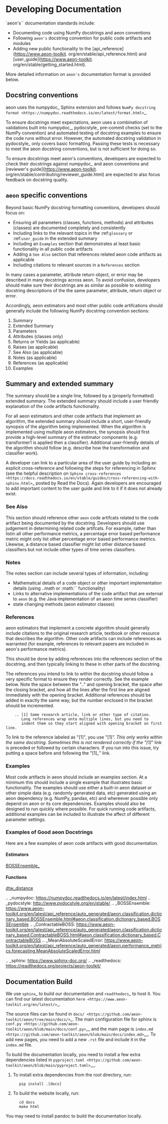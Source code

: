 # Developing Documentation

`aeon's`` documentation standards include:

* Documenting code using NumPy docstrings and aeon conventions
* Following ``aeon's`` docstring convention for public code artifacts and modules
* Adding new public functionality to the [api_reference](https://www.aeon-toolkit.
  org/en/stable/api_reference.html) and [user_guide](https://www.aeon-toolkit.
  org/en/stable/getting_started.html).

More detailed information on ``aeon's`` documentation format is provided below.

## Docstring conventions

aeon uses the numpydoc_ Sphinx extension and follows
`NumPy docstring format <https://numpydoc.readthedocs.io/en/latest/format.html>`_.

To ensure docstrings meet expectations, aeon uses a combination of validations built into numpydoc_,
pydocstyle_ pre-commit checks (set to the NumPy convention) and automated testing of docstring examples to ensure
the code runs without error. However, the automated docstring validation in pydocstyle_ only covers basic formatting.
Passing these tests is necessary to meet the aeon docstring conventions, but is not sufficient for doing so.

To ensure docstrings meet aeon's conventions, developers are expected to check their docstrings against numpydoc_
and aeon conventions and [reviewer's guide](https://www.aeon-toolkit.
org/en/stable/contributing/reviewer_guide.html) are expected to also focus feedback on
docstring
quality.

## ``aeon`` specific conventions

Beyond basic NumPy docstring formatting conventions, developers should focus on:

- Ensuring all parameters (classes, functions, methods) and attributes (classes) are documented completely and consistently
- Including links to the relevant topics in the :ref:`glossary` or :ref:`user_guide` in the extended summary
- Including an `Examples` section that demonstrates at least basic functionality in all public code artifacts
- Adding a `See Also` section that references related aeon code artifacts as applicable
- Including citations to relevant sources in a `References` section

In many cases a parameter, attribute return object, or error may be described in
many docstrings across aeon. To avoid confusion, developers should  make sure their docstrings are as similar as possible to existing docstring descriptions of the the same parameter, attribute, return object
    or error.

Accordingly, aeon estimators and most other public code artifcations should generally include the following NumPy docstring convention sections:

1. Summary
2. Extended Summary
3. Parameters
4. Attributes (classes only)
5. Returns or Yields (as applicable)
6. Raises (as applicable)
7. See Also (as applicable)
8. Notes (as applicable)
9. References (as applicable)
10. Examples

## Summary and extended summary

The summary should be a single line, followed by a (properly formatted) extended summary.
The extended summary should include a user friendly explanation of the code artifacts functionality.

For all aeon estimators and other code artifacts that implement an algorithm,
the extended summary should include a short, user-friendly synopsis of the algorithm being implemented. When the algorithm is implemented
using multiple aeon estimators, the synopsis should first provide a high-level summary of the estimator components (e.g. transformer1 is applied then a classifier).
Additional user-friendly details of the algorithm should follow (e.g. describe how the transformation and classifier work).

A developer can link to a particular area of the user guide by including an explicit
cross-reference and following the steps for referencing in Sphinx
(see the helpful description on `Sphinx cross-references <https://docs.readthedocs.io/en/stable/guides/cross-referencing-with-sphinx.html>`_ posted by Read the Docs).
Again developers are encouraged to add important content to the user guide and link to it if it does not already exist.

### See Also

This section should reference other ``aeon`` code artifcats related to the code artifact being documented by the docstring. Developers should use
judgement in determining related code artifcats. For example, rather than listin all other performance metrics, a percentage error based performance metric
might only list other percentage error based performance metrics.  Likewise, a distance based classifier might list other distance based classifiers but
not include other types of time series classifiers.

### Notes

The notes section can include several types of information, including:

- Mathematical details of a code object or other important implementation details (using ..math or :math:`` functionality)
- Links to alternative implementations of the code artifact that are external to ``aeon`` (e.g. the Java implementation of an aeon time series classifier)
- state changing methods (aeon estimator classes)

### References

aeon estimators that implement a concrete algorithm should generally include citations to the original research article, textbook or other resource
that describes the algorithm. Other code artifacts can include references as warranted (for example, references to relevant papers are included in
aeon's performance metrics).

This should be done by adding references into the references section of the docstring, and then typically linking to these in other parts of the docstring.

The references you intend to link to within the docstring should follow a very specific format to ensure they render correctly.
See the example below. Note the space between the ".." and opening bracket, the space after the closing bracket,
and how all the lines after the first line are aligned immediately with the opening bracket.
Additional references should be added in exactly the same way, but the number enclosed in the bracket should be incremented.

```{code-block} powershell
    .. [1] Some research article, link or other type of citation.
       Long references wrap onto multiple lines, but you need to
       indent them so they start aligned with opening bracket on first line.
```

To link to the reference labeled as "[1]", you use "[1]_". This only works within the same docstring. Sometimes this is not rendered correctly if the "[1]_" link is
preceded or followed by certain characters. If you run into this issue, try putting a space before and following the "[1]_" link.

### Examples

Most code artifacts in aeon should include an examples section. At a minimum this should include a single example that illustrates basic functionality.
The examples should use either a built-in aeon dataset or other simple data (e.g. randomly generated data, etc) generated using an aeon dependency
(e.g. NumPy, pandas, etc) and whereever possible only depend on aeon or its core dependencies. Examples should also be designed to run quickly where possible.
For quick running code artifacts, additional examples can be included to illustrate the affect of different parameter settings.

### Examples of Good aeon Docstrings

Here are a few examples of aeon code artifacts with good documentation.

#### Estimators

[BOSSEnsemble_]()

#### Functions
[dtw_distance](https://www.aeon-toolkit.org/en/stable/api_reference/auto_generated/aeon.distances.dtw_distance.html)

.. _numpydoc: https://numpydoc.readthedocs.io/en/latest/index.html
.. _pydocstyle: http://www.pydocstyle.org/en/stable/
.. _BOSSEnsemble: https://www.aeon-toolkit.org/en/latest/api_reference/auto_generated/aeon.classification.dictionary_based.BOSSEnsemble.html#aeon.classification.dictionary_based.BOSSEnsemble
.. _ContractableBOSS: https://www.aeon-toolkit.org/en/latest/api_reference/auto_generated/aeon.classification.dictionary_based.ContractableBOSS.html#aeon.classification.dictionary_based.ContractableBOSS
.. _MeanAbsoluteScaledError: https://www.aeon-toolkit.org/en/latest/api_reference/auto_generated/aeon.performance_metrics.forecasting.MeanAbsoluteScaledError.html

.. _sphinx: https://www.sphinx-doc.org/
.. _readthedocs: https://readthedocs.org/projects/aeon-toolkit/

## Documentation Build

We use `sphinx`_ to build our documentation and `readthedocs`_ to host it.
You can find our latest documentation `here <https://www.aeon-toolkit.org/en/latest/>`_.

The source files can be found
in `docs/ <https://github.com/aeon-toolkit/aeon/tree/main/docs/>`_.
The main configuration file for sphinx is
`conf.py <https://github.com/aeon-toolkit/aeon/blob/main/docs/conf.py>`__
and the main page is
`index.md <https://github.com/aeon-toolkit/aeon/blob/main/docs/index.md>`__.
To add new pages, you need to add a new ``.rst`` file and include it in
the ``index.md`` file.

To build the documentation locally, you need to install a few extra
dependencies listed in
`pyproject.toml <https://github.com/aeon-toolkit/aeon/blob/main/pyproject.toml>`__.

1. To install extra dependencies from the root directory, run:

```{code-block} powershell
      pip install .[docs]
```

2. To build the website locally, run:

```{code-block} powershell
      cd docs
      make html
```

You may need to install pandoc to build the documentation locally.

